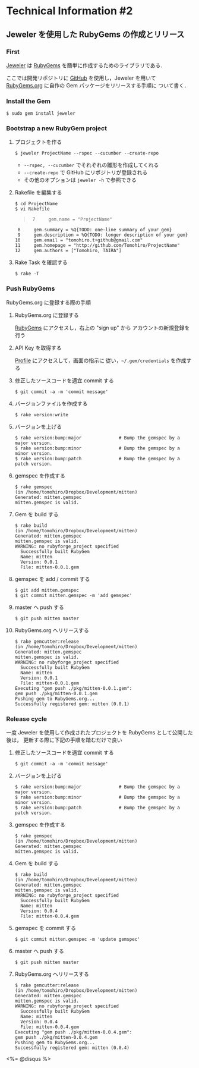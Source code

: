 Technical Information #2
================================================================================

Jeweler を使用した RubyGems の作成とリリース
--------------------------------------------------------------------------------

### First

[Jeweler](http://github.com/technicalpickles/jeweler) は [RubyGems](http://ja.wikipedia.org/wiki/RubyGems)
を簡単に作成するためのライブラリである．

ここでは開発リポジトリに [GitHub](http://github.com) を使用し，Jeweler を用いて
[RubyGems.org](http://rubygems.org) に自作の Gem パッケージをリリースする手順に
ついて書く．

### Install the Gem

    $ sudo gem install jeweler


### Bootstrap a new RubyGem project

1. プロジェクトを作る

       $ jeweler ProjectName --rspec --cucumber --create-repo

    - `--rspec, --cucumber` でそれぞれの雛形を作成してくれる
    - `--create-repo` で GitHub にリポジトリが登録される
    - その他のオプションは `jeweler -h` で参照できる

2. Rakefile を編集する

       $ cd ProjectName
       $ vi Rakefile

    >      7     gem.name = "ProjectName"
        8     gem.summary = %Q{TODO: one-line summary of your gem}
        9     gem.description = %Q{TODO: longer description of your gem}
       10     gem.email = "tomohiro.t+github@gmail.com"
       11     gem.homepage = "http://github.com/Tomohiro/ProjectName"
       12     gem.authors = ["Tomohiro, TAIRA"]

3. Rake Task を確認する

       $ rake -T


### Push RubyGems

RubyGems.org に登録する際の手順

1. RubyGems.org に登録する

    [RubyGems](http://rubygems.org) にアクセスし，右上の "sign up" から
    アカウントの新規登録を行う

2. API Key を取得する

    [Profile](http://rubygems.org/profile) にアクセスして，画面の指示に
    従い，`~/.gem/credentials` を作成する

3. 修正したソースコードを適宜 commit する

       $ git commit -a -m 'commit message'

4. バージョンファイルを作成する

       $ rake version:write

5. バージョンを上げる

       $ rake version:bump:major              # Bump the gemspec by a major version.
       $ rake version:bump:minor              # Bump the gemspec by a minor version.
       $ rake version:bump:patch              # Bump the gemspec by a patch version.

6. gemspec を作成する

       $ rake gemspec
       (in /home/tomohiro/Dropbox/Development/mitten)
       Generated: mitten.gemspec
       mitten.gemspec is valid.

7. Gem を build する

       $ rake build
       (in /home/tomohiro/Dropbox/Development/mitten)
       Generated: mitten.gemspec
       mitten.gemspec is valid.
       WARNING: no rubyforge_project specified
         Successfully built RubyGem
         Name: mitten
         Version: 0.0.1
         File: mitten-0.0.1.gem

8. gemspec を add / commit する

       $ git add mitten.gemspec
       $ git commit mitten.gemspec -m 'add gemspec'

9. master へ push する

       $ git push mitten master

10. RubyGems.org へリリースする

        $ rake gemcutter:release
        (in /home/tomohiro/Dropbox/Development/mitten)
        Generated: mitten.gemspec
        mitten.gemspec is valid.
        WARNING: no rubyforge_project specified
          Successfully built RubyGem
          Name: mitten
          Version: 0.0.1
          File: mitten-0.0.1.gem
        Executing "gem push ./pkg/mitten-0.0.1.gem":
        gem push ./pkg/mitten-0.0.1.gem
        Pushing gem to RubyGems.org...
        Successfully registered gem: mitten (0.0.1)


### Release cycle

一度 Jeweler を使用して作成されたプロジェクトを RubyGems として公開した後は，
更新する際に下記の手順を踏むだけで良い

1. 修正したソースコードを適宜 commit する

       $ git commit -a -m 'commit message'

2. バージョンを上げる

       $ rake version:bump:major              # Bump the gemspec by a major version.
       $ rake version:bump:minor              # Bump the gemspec by a minor version.
       $ rake version:bump:patch              # Bump the gemspec by a patch version.

3. gemspec を作成する

       $ rake gemspec
       (in /home/tomohiro/Dropbox/Development/mitten)
       Generated: mitten.gemspec
       mitten.gemspec is valid.

4. Gem を build する

       $ rake build
       (in /home/tomohiro/Dropbox/Development/mitten)
       Generated: mitten.gemspec
       mitten.gemspec is valid.
       WARNING: no rubyforge_project specified
         Successfully built RubyGem
         Name: mitten
         Version: 0.0.4
         File: mitten-0.0.4.gem

5. gemspec を commit する

       $ git commit mitten.gemspec -m 'update gemspec'

6. master へ push する

       $ git push mitten master

7. RubyGems.org へリリースする

       $ rake gemcutter:release
       (in /home/tomohiro/Dropbox/Development/mitten)
       Generated: mitten.gemspec
       mitten.gemspec is valid.
       WARNING: no rubyforge_project specified
         Successfully built RubyGem
         Name: mitten
         Version: 0.0.4
         File: mitten-0.0.4.gem
       Executing "gem push ./pkg/mitten-0.0.4.gem":
       gem push ./pkg/mitten-0.0.4.gem
       Pushing gem to RubyGems.org...
       Successfully registered gem: mitten (0.0.4)


<div><%= @disqus %></div>
